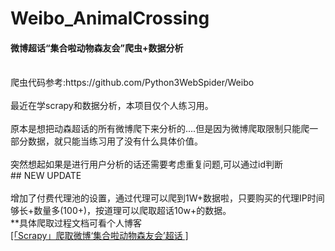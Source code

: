 # Weibo_AnimalCrossing
<h4>微博超话“集合啦动物森友会”爬虫+数据分析</h4>
<br>爬虫代码参考:https://github.com/Python3WebSpider/Weibo
<br>
<br>最近在学scrapy和数据分析，本项目仅个人练习用。
<br>
<br>原本是想把动森超话的所有微博爬下来分析的....但是因为微博爬取限制只能爬一部分数据，就只能当练习用了没有什么具体价值。
<br>
<br>突然想起如果是进行用户分析的话还需要考虑重复问题,可以通过id判断
<br>
## NEW UPDATE
<br>
<br>增加了付费代理池的设置，通过代理可以爬到1W+数据啦，只要购买的代理IP时间够长+数量多(100+)，按道理可以爬取超话10w+的数据。
<br>**具体爬取过程文档可看个人博客
<br><a href='http://47.95.233.148:4050/archives/scrapyweibospider'>[「Scrapy」爬取微博‘集合啦动物森友会’超话 ]</a>
